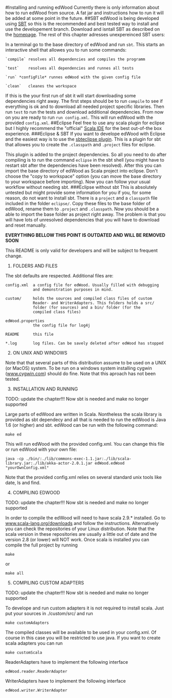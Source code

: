#Installing and running edWood
Currently there is only information about how to run edWood from source. A fat
jar and instructions how to run it will be added at some point in the future.
##SBT
edWood is being developed using [SBT](http://www.scala-sbt.org/) so this is the
recommended and best tested way to install and use the developement branch.
Download and isntall SBT as described on the 
[homepage](http://www.scala-sbt.org/release/docs/Getting-Started/Setup.html).
The rest of this chapter adresses unexpereinced SBT users:

In a terminal go to the base directory of edWood and run `sbt`. This starts an
interactive shell that allowes you to run some commands:

    `compile` resolves all dependencies and compiles the programm

    `test`    resolves all dependencies and runnes all tests

    `run` *configFile* runnes edWood with the given config file

    `clean`   cleanes the workspace

If this is the your first run of sbt it will start downloading some 
dependencies right away.
The first steps should be to run `compile` to see if everything is ok and to
download all needed project specific libraries. Then run `test` to run the tests
and download additional dependencies.
From now on you are ready to run `run config.xml`. This will run edWood with the
provided `config.xml`.
##Eclipse
Feel free to use any scala plugin for eclipse but I highly recommend the 
"official" [Scala IDE](http://scala-ide.org/) for the best out-of-the box
experience.
###Eclipse & SBT
If you want to develope edWood with Eclipse and the easiest way is to use the
[sbteclipse plugin](https://github.com/typesafehub/sbteclipse). This is a 
plugin for sbt that allowes you to create the `.classpath` and `.project` files
for eclipse.

This plugin is added to the project dependencies. So all you need to do after
compiling is to run the command `eclipse` in the sbt shell (you might have to
restart sbt after the dependencies have been resolved). After this you can
import the base directory of edWood as Scala project into eclipse. Don't choose
the "copy to workspace" option (you can move the base directory to your 
workspace before importing).
Now you can follow your usual workflow without needing sbt. 
###Eclipse without sbt
This is absolutely untested but might provide some information for you if you,
for some reason, do not want to install sbt. There is a `project` and a
`classpath` file included in the folder `eclipse/`. Copy these files to the 
base folder of edWood, rename them to `.project` and `.classpath`. Now you
should be a able to import the base folder as project right away. The problem
is that you will have lots of unresolved dependencies that you will have to
download and reset manually.


__EVERYTHING BELLOW THIS POINT IS OUTDATED AND WILL BE REMOVED SOON__

This README is only valid for developers and will be subject to
frequent change.

1) FOLDERS AND FILES

The sbt defaults are respected. Additional files are:

    config.xml  a config file for edWood. Usually filled with debugging
                and demonstration purposes in mind.

    custom/     holds the sources and compiled class files of custom
                Reader- and WriterAdapters. This folders holds a src/
                folder (for sources) and a bin/ folder (for the 
                compiled class files)

    edWood.properties
                the config file for log4j

    README      this file

    *.log       log files. Can be savely deleted after edWood has stopped

2) ON UNIX AND WINDOWS

Note that that several parts of this distribution assume to be used
on a UNIX (or MacOS) system. To be run on a windows system installing
cygwin (www.cygwin.com) should do fine. Note that this aproach has
not been tested.


3) INSTALLATION AND RUNNING

TODO: update the chapter!!! Now sbt is needed and make no longer supported

Large parts of edWood are written in Scala. Nontheless the scala library 
is provided as sbt dependecy and all that is needed to run the edWood is 
Java 1.6 (or higher) and sbt.
edWood can be run with the following command:
    
    make ed

This will run edWood with the provided config.xml. You can change this 
file or run edWood with your own file:

    java -cp ./bin/:./lib/commons-exec-1.1.jar:./lib/scala-library.jar:./lib/akka-actor-2.0.1.jar edWood.edWood °yourOwnConfig.xml°

Note that the provided config.xml relies on several standard unix
tools like date, ls and find.


4) COMPILING EDWOOD

TODO: update the chapter!!! Now sbt is needed and make no longer supported

In order to compile the edWood will need to have scala 2.9.\*
installed. Go to www.scala-lang.org/downloads and follow the
instructions. Alternatively you can check the repositories of your
Linux distribution. Note that the scala version in these repositories
are usually a little out of date and the version 2.8 (or lower) will
NOT work.
Once scala is installed you can compile the full project by running

    make

or

    make all


5) COMPILING CUSTOM ADAPTERS

TODO: update the chapter!!! Now sbt is needed and make no longer supported

To develope and run custom adapters it is not required to install
scala. Just put your sources in ./custom/src/ and run

    make customAdapters

The compiled classes will be available to be used in your config.xml.
Of course in this case you will be restricted to use java. If you
want to create scala adapters you can run

    make customScala

ReaderAdapters have to implement the following interface 
    
    edWood.reader.ReaderAdapter

WriterAdapters have to implement the following interface

    edWood.writer.WriterAdapter

